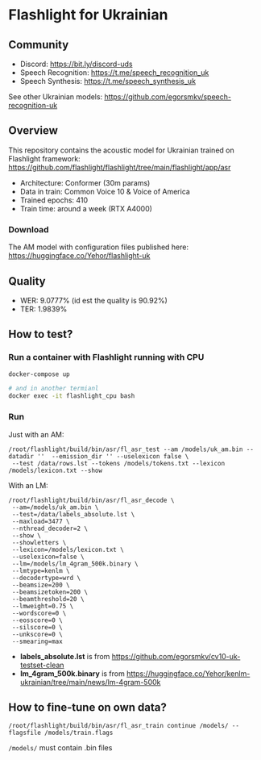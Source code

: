 # Flashlight for Ukrainian

## Community

- Discord: https://bit.ly/discord-uds
- Speech Recognition: https://t.me/speech_recognition_uk
- Speech Synthesis: https://t.me/speech_synthesis_uk

See other Ukrainian models: https://github.com/egorsmkv/speech-recognition-uk

## Overview

This repository contains the acoustic model for Ukrainian trained on Flashlight framework: https://github.com/flashlight/flashlight/tree/main/flashlight/app/asr

- Architecture: Conformer (30m params)
- Data in train: Common Voice 10 & Voice of America
- Trained epochs: 410
- Train time: around a week (RTX A4000)

### Download

The AM model with configuration files published here: https://huggingface.co/Yehor/flashlight-uk

## Quality

- WER: 9.0777% (id est the quality is 90.92%)
- TER: 1.9839%

## How to test?

### Run a container with Flashlight running with CPU

```bash
docker-compose up

# and in another termianl
docker exec -it flashlight_cpu bash
```

### Run

Just with an AM:

```
/root/flashlight/build/bin/asr/fl_asr_test --am /models/uk_am.bin --datadir ''  --emission_dir '' --uselexicon false \
 --test /data/rows.lst --tokens /models/tokens.txt --lexicon /models/lexicon.txt --show
 ```
 
 With an LM:
 
 ```
 /root/flashlight/build/bin/asr/fl_asr_decode \
  --am=/models/uk_am.bin \
  --test=/data/labels_absolute.lst \
  --maxload=3477 \
  --nthread_decoder=2 \
  --show \
  --showletters \
  --lexicon=/models/lexicon.txt \
  --uselexicon=false \
  --lm=/models/lm_4gram_500k.binary \
  --lmtype=kenlm \
  --decodertype=wrd \
  --beamsize=200 \
  --beamsizetoken=200 \
  --beamthreshold=20 \
  --lmweight=0.75 \
  --wordscore=0 \
  --eosscore=0 \
  --silscore=0 \
  --unkscore=0 \
  --smearing=max
 ```

- **labels_absolute.lst** is from https://github.com/egorsmkv/cv10-uk-testset-clean
- **lm_4gram_500k.binary** is from https://huggingface.co/Yehor/kenlm-ukrainian/tree/main/news/lm-4gram-500k

## How to fine-tune on own data?

```
/root/flashlight/build/bin/asr/fl_asr_train continue /models/ --flagsfile /models/train.flags
```

`/models/` must contain .bin files
